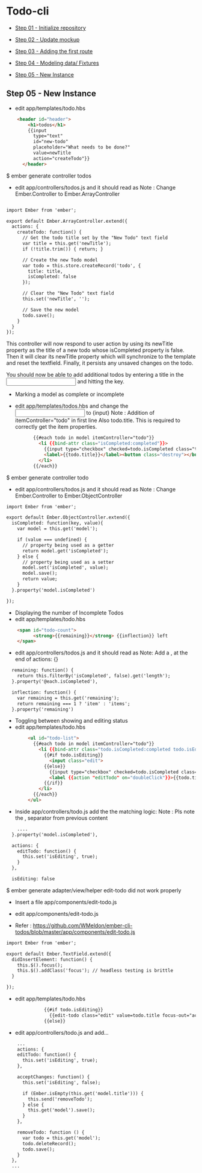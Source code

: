 # Todo-cli

* [Step 01 - Initialize repository](https://github.com/govidat/todo-cli/commit/e2251ea75eb8a504add51d8039b9e0d5c11a22ea)

* [Step 02 - Update mockup](https://github.com/govidat/todo-cli/commit/b407ff9a6ea1b9c5d65533add8c357fbf62d79bd)

* [Step 03 - Adding the first route](https://github.com/govidat/todo-cli/commit/5720334d0be33c5501e71b5ed68e73b76466bd54)
 
* [Step 04 - Modeling data/ Fixtures](https://github.com/govidat/todo-cli/commit/f48afb0c5cae27f3a9d467d72dda3e4cc3473b5e)

* [Step 05 - New Instance](https://github.com/govidat/todo-cli/commit/36f4c3f451a557cadce51d3c1e2178c1a29ea681)


## Step 05 - New Instance 

* edit app/templates/todo.hbs
~~~html
    <header id="header">
        <h1>todos</h1>
        {{input
          type="text"
          id="new-todo"
          placeholder="What needs to be done?"
          value=newTitle
          action="createTodo"}}
      </header>
~~~

$ ember generate controller todos
* edit app/controllers/todos.js and it should read as 
Note : Change Ember.Controller to Ember.ArrayController 
~~~html

import Ember from 'ember';

export default Ember.ArrayController.extend({
  actions: {
    createTodo: function() {
      // Get the todo title set by the "New Todo" text field
      var title = this.get('newTitle');
      if (!title.trim()) { return; }

      // Create the new Todo model
      var todo = this.store.createRecord('todo', {
        title: title,
        isCompleted: false
      });

      // Clear the "New Todo" text field
      this.set('newTitle', '');

      // Save the new model
      todo.save();
    }
  }
});
~~~
This controller will now respond to user action by using its newTitle property as the title of a new todo whose isCompleted property is false. Then it will clear its newTitle property which will synchronize to the template and reset the textfield. Finally, it persists any unsaved changes on the todo.

You should now be able to add additional todos by entering a title in the <input> and hitting the <enter> key.

* Marking a model as complete or incomplete

* edit app/templates/todos.hbs and change the <input> to {input}
Note : Addition of itemController="todo" in first line
Also todo.title. This is required to correctly get the item properties.

~~~html
          {{#each todo in model itemController="todo"}}
            <li {{bind-attr class="isCompleted:completed"}}>
              {{input type="checkbox" checked=todo.isCompleted class="toggle"}}
              <label>{{todo.title}}</label><button class="destroy"></button>
            </li>
          {{/each}} 
~~~

$ ember generate controller todo
* edit app/controllers/todos.js and it should read as 
Note : Change Ember.Controller to Ember.ObjectController 

~~~html
import Ember from 'ember';

export default Ember.ObjectController.extend({
  isCompleted: function(key, value){
    var model = this.get('model');

    if (value === undefined) {
      // property being used as a getter
      return model.get('isCompleted');
    } else {
      // property being used as a setter
      model.set('isCompleted', value);
      model.save();
      return value;
    }
  }.property('model.isCompleted')

});

~~~
* Displaying the number of Incomplete Todos
* edit app/templates/todo.hbs
~~~html
	<span id="todo-count">
          <strong>{{remaining}}</strong> {{inflection}} left
    </span>
~~~
* edit app/controllers/todos.js and it should read as
Note: Add a , at the end of actions: {}
~~~html
  remaining: function() {
    return this.filterBy('isCompleted', false).get('length');
  }.property('@each.isCompleted'),

  inflection: function() {
    var remaining = this.get('remaining');
    return remaining === 1 ? 'item' : 'items';
  }.property('remaining')
~~~

* Toggling between showing and editing status
* edit app/templates/todo.hbs
~~~html
		<ul id="todo-list">
          {{#each todo in model itemController="todo"}}
            <li {{bind-attr class="todo.isCompleted:completed todo.isEditing:editing"}}>
              {{#if todo.isEditing}}
                <input class="edit">
              {{else}}
                {{input type="checkbox" checked=todo.isCompleted class="toggle"}}
                <label {{action "editTodo" on="doubleClick"}}>{{todo.title}}</label><button class="destroy"></button>
              {{/if}}  
            </li>
          {{/each}} 
        </ul>
~~~

* Inside app/controllers/todo.js add the the matching logic: 
Note : Pls note the , separator from previous content

~~~html
	....
  }.property('model.isCompleted'),

  actions: {
    editTodo: function() {
      this.set('isEditing', true);
    }
  },

  isEditing: false

~~~
$ ember generate adapter/view/helper edit-todo did not work properly
* Insert a file app/components/edit-todo.js

* edit app/components/edit-todo.js
* Refer : https://github.com/WMeldon/ember-cli-todos/blob/master/app/components/edit-todo.js
~~~html
import Ember from 'ember';

export default Ember.TextField.extend({
  didInsertElement: function() {
    this.$().focus();
    this.$().addClass('focus'); // headless testing is brittle
  }

});
~~~
* edit app/templates/todo.hbs
~~~html
              {{#if todo.isEditing}}
                {{edit-todo class="edit" value=todo.title focus-out="acceptChanges" insert-newline="acceptChanges"}}
              {{else}}
~~~

* edit app/controllers/todo.js and add...
~~~html
	...
	actions: {
    editTodo: function() {
      this.set('isEditing', true);
    },

    acceptChanges: function() {
      this.set('isEditing', false);

      if (Ember.isEmpty(this.get('model.title'))) {
        this.send('removeTodo');
      } else {
        this.get('model').save();
      }
    },

    removeTodo: function () {
      var todo = this.get('model');
      todo.deleteRecord();
      todo.save();
    }
  },
  ...
 

~~~


